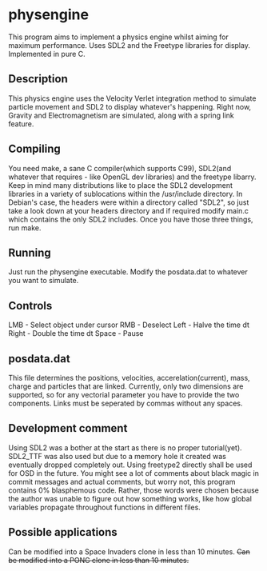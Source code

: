 physengine
================

This program aims to implement a physics engine whilst aiming for maximum performance. Uses SDL2 and the Freetype libraries for display. Implemented in pure C.

Description
-----------
This physics engine uses the Velocity Verlet integration method to simulate particle movement and SDL2 to display whatever's happening. Right now, Gravity and Electromagnetism are simulated, along with a spring link feature.

Compiling
---------
You need make, a sane C compiler(which supports C99), SDL2(and whatever that requires - like OpenGL dev libraries) and the freetype libarry. Keep in mind many distributions like to place the SDL2 development libraries in a variety of sublocations within the /usr/include directory. In Debian's case, the headers were within a directory called "SDL2", so just take a look down at your headers directory and if required modify main.c which contains the only SDL2 includes.
Once you have those three things, run make.

Running
-------
Just run the physengine executable. Modify the posdata.dat to whatever you want to simulate.

Controls
--------
LMB   - Select object under cursor
RMB   - Deselect
Left  - Halve the time dt
Right - Double the time dt
Space - Pause

posdata.dat
-----------
This file determines the positions, velocities, accerelation(current), mass, charge and particles that are linked. Currently, only two dimensions are supported, so for any vectorial parameter you have to provide the two components. Links must be seperated by commas without any spaces.

Development comment
-------------------
Using SDL2 was a bother at the start as there is no proper tutorial(yet). SDL2_TTF was also used but due to a memory hole it created was eventually dropped completely out. Using freetype2 directly shall be used for OSD in the future.
You might see a lot of comments about black magic in commit messages and actual comments, but worry not, this program contains 0% blasphemous code. Rather, those words were chosen because the author was unable to figure out how something works, like how global variables propagate throughout functions in different files.

Possible applications
---------------------
Can be modified into a Space Invaders clone in less than 10 minutes.
~~Can be modified into a PONG clone in less than 10 minutes.~~
